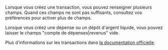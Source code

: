 Lorsque vous créez une transaction, vous pouvez renseigner plusieurs champs. Quand ces champs ne sont pas suffisants, consultez vos préférences pour activer plus de champs.

Lorsque vous créez une dépense ou un dépôt d'argent liquide, vous pouvez laisser le champs "compte de dépenses|revenus" vide.

Plus d'informations sur les transactions dans [la documentation officielle](https://firefly-iii.readthedocs.io/en/latest/concepts/transactions.html).